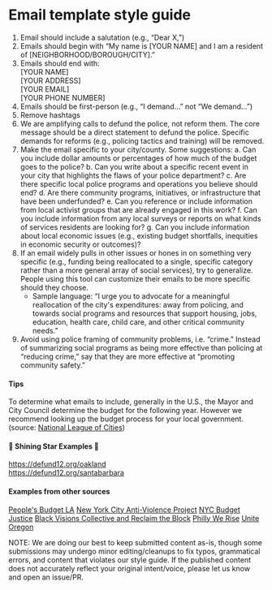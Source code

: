 # Email template style guide

1. Email should include a salutation (e.g., “Dear X,”)
2. Emails should begin with “My name is [YOUR NAME] and I am a resident of [NEIGHBORHOOD/BOROUGH/CITY].”
3. Emails should end with:\
[YOUR NAME]\
[YOUR ADDRESS]\
[YOUR EMAIL]\
[YOUR PHONE NUMBER]
4. Emails should be first-person (e.g., “I demand…” not “We demand…”)
5. Remove hashtags
6. We are amplifying calls to defund the police, not reform them. The core message should be a direct statement to defund the police. Specific demands for reforms (e.g., policing tactics and training) will be removed.
7. Make the email specific to your city/county. Some suggestions:
    a. Can you include dollar amounts or percentages of how much of the budget goes to the police?
    b. Can you write about a specific recent event in your city that highlights the flaws of your police department?
    c. Are there specific local police programs and operations you believe should end?
    d. Are there community programs, initiatives, or infrastructure that have been underfunded?
    e. Can you reference or include information from local activist groups that are already engaged in this work?
    f. Can you include information from any local surveys or reports on what kinds of services residents are looking for?
    g. Can you include information about local economic issues (e.g., existing budget shortfalls, inequities in economic security or outcomes)?
8. If an email widely pulls in other issues or hones in on something very specific (e.g., funding being reallocated to a single, specific category rather than a more general array of social services), try to generalize. People using this tool can customize their emails to be more specific should they choose.
    - Sample language: “I urge you to advocate for a meaningful reallocation of the city's expenditures: away from policing, and towards social programs and resources that support housing, jobs, education, health care, child care, and other critical community needs.”
9. Avoid using police framing of community problems, i.e. “crime.” Instead of summarizing social programs as being more effective than policing at “reducing crime,” say that they are more effective at “promoting community safety.”

#### Tips
To determine what emails to include, generally in the U.S., the Mayor and City Council determine the budget for the following year. However we recommend looking up the budget process for your local government. (source: [National League of Cities](https://www.nlc.org/public-budgets))

#### 🌟 Shining Star Examples 🌟
https://defund12.org/oakland \
https://defund12.org/santabarbara

#### Examples from other sources
[People's Budget LA](https://peoplesbudgetla.com/actions/)
[New York City Anti-Violence Project](https://avp.org/avp-demands-divestment-from-policing-and-investment-in-services-for-lgbtq-and-hiv-affected-survivors/)
[NYC Budget Justice](https://www.changethenypd.org/nycbudgetjustice)
[Black Visions Collective and Reclaim the Block](https://secure.everyaction.com/eR7GA7oz70GL8doBq19LrA2)
[Philly We Rise](http://phillywerise.com/defundpolice/)
[Unite Oregon](https://www.uniteoregon.org/defund_ppb_special_units)

NOTE: We are doing our best to keep submitted content as-is, though some submissions may undergo minor editing/cleanups to fix typos, grammatical errors, and content that violates our style guide. If the published content does not accurately reflect your original intent/voice, please let us know and open an issue/PR.


